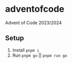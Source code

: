 # adventofcode

Advent of Code 2023/2024

## Setup

1. Install `pnpm i`
2. Run `pnpm go` || `pnpm run go`
